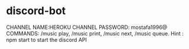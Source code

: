# discord-bot
CHANNEL NAME:HEROKU 
CHANNEL PASSWORD: mostafa1996@ 
COMMANDS: /music play, /music print, /music next, /music queue.
Hint : npm start to start the discord API

